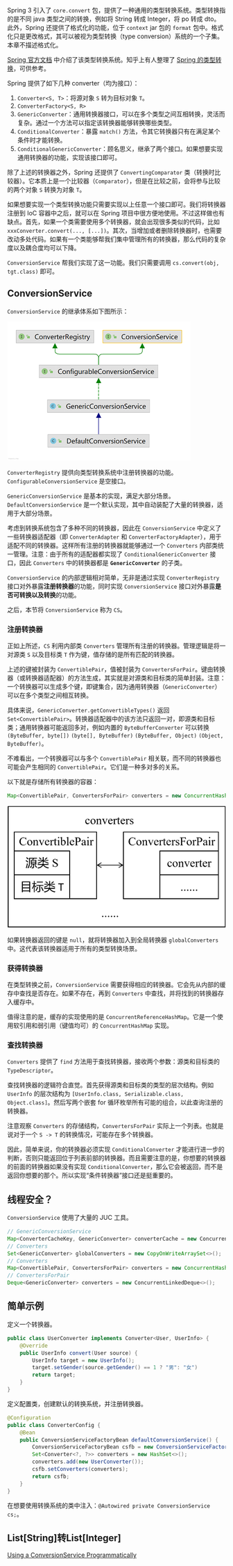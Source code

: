 Spring 3 引入了 `core.convert` 包，提供了一种通用的类型转换系统。类型转换指的是不同 java 类型之间的转换，例如将 String 转成 Integer，将 po 转成 dto。此外，Spring 还提供了格式化的功能，位于 `context` jar 包的 `format` 包中。格式化只是更改格式，其可以被视为类型转换（type conversion）系统的一个子集。本章不描述格式化。

[Spring 官方文档](https://docs.spring.io/spring-framework/docs/current/reference/html/core.html#core-convert) 中介绍了该类型转换系统。知乎上有人整理了 [Spring 的类型转换](https://zhuanlan.zhihu.com/p/213809308)，可供参考。

Spring 提供了如下几种 converter（均为接口）：

1. `Converter<S, T>`：将源对象 `S` 转为目标对象 `T`。
2. `ConverterFactory<S, R>`
3. `GenericConverter`：通用转换器接口，可以在多个类型之间互相转换，灵活而复杂。通过一个方法可以指定该转换器能够转换哪些类型。
4. `ConditionalConverter`：暴露 `match()` 方法，令其它转换器只有在满足某个条件时才能转换。
5. `ConditionalGenericConverter`：顾名思义，继承了两个接口。如果想要实现通用转换器的功能，实现该接口即可。

除了上述的转换器之外，Spring 还提供了 `ConvertingComparator` 类（转换时比较器）。它本质上是一个比较器（`Comparator`），但是在比较之前，会将参与比较的两个对象 `S` 转换为对象 `T`。

如果想要实现一个类型转换功能只需要实现以上任意一个接口即可。我们将转换器注册到 IoC 容器中之后，就可以在 Spring 项目中很方便地使用。不过这样做也有缺点。首先，如果一个类需要使用多个转换器，就会出现很多类似的代码，比如 `xxxConverter.convert(..., [...])`。其次，当增加或者删除转换器时，也需要改动多处代码。如果有一个类能够帮我们集中管理所有的转换器，那么代码的复杂度以及耦合度均可以下降。

`ConversionService` 帮我们实现了这一功能。我们只需要调用 `cs.convert(obj, tgt.class)` 即可。

## ConversionService
`ConversionService` 的继承体系如下图所示：

![ConversionService](img/ConversionService.png)

`ConverterRegistry` 提供向类型转换系统中注册转换器的功能。`ConfigurableConversionService` 是空接口。

`GenericConversionService` 是基本的实现，满足大部分场景。`DefaultConversionService` 是一个默认实现，其中自动装配了大量的转换器，适用于大部分场景。

考虑到转换系统包含了多种不同的转换器，因此在 `ConversionService` 中定义了一些转换器适配器（即 `ConverterAdapter` 和 `ConverterFactoryAdapter`），用于适配不同的转换器。这样所有注册的转换器就能够通过一个 `Converters` 内部类统一管理。注意：由于所有的适配器都实现了 `ConditionalGenericConverter` 接口，因此 `Converters` 中的转换器都是 **`GenericConverter`** 的子类。

`ConversionService` 的内部逻辑相对简单，无非是通过实现 `ConverterRegistry` 接口对外暴露**注册转换器**的功能，同时实现 `ConversionService` 接口对外暴露**是否可转换以及转换**的功能。

之后，本节将 `ConversionService` 称为 `CS`。

### 注册转换器
正如上所述，`CS` 利用内部类 `Converters` 管理所有注册的转换器。管理逻辑是将一对源类 `S` 以及目标类 `T` 作为键，值存储的是所有匹配的转换器。

上述的键被封装为 `ConvertiblePair`，值被封装为 `ConvertersForPair`。键由转换器（或转换器适配器）的方法生成，其实就是对源类和目标类的简单封装。注意：一个转换器可以生成多个键，即键集合，因为通用转换器（`GenericConverter`）可以在多个类型之间相互转换。

具体来说，`GenericConverter.getConvertibleTypes()` 返回 `Set<ConvertiblePair>`。转换器适配器中的该方法只返回一对，即源类和目标类；通用转换器可能返回多对，例如内置的 `ByteBufferConverter` 可以转换 `(ByteBuffer, byte[])` `(byte[], ByteBuffer)` `(ByteBuffer, Object)` `(Object, ByteBuffer)`。

不难看出，一个转换器可以与多个 `ConvertiblePair` 相关联，而不同的转换器也可能会产生相同的 `ConvertiblePair`。它们是一种多对多的关系。

以下就是存储所有转换器的容器：

```java
Map<ConvertiblePair, ConvertersForPair> converters = new ConcurrentHashMap<>(256);
```

![Converters 的存储结构](img/Converters存储结构.png 'Converters 的存储结构 :size=50%')

如果转换器返回的键是 `null`，就将转换器加入到全局转换器 `globalConverters` 中。这代表该转换器适用于所有的类型转换场景。

### 获得转换器
在类型转换之前，`ConversionService` 需要获得相应的转换器。它会先从内部的缓存中查找是否存在。如果不存在，再到 `Converters` 中查找，并将找到的转换器存入缓存中。

值得注意的是，缓存的实现使用的是 `ConcurrentReferenceHashMap`。它是一个使用软引用和弱引用（键值均可）的 `ConcurrentHashMap` 实现。

### 查找转换器
`Converters` 提供了 `find` 方法用于查找转换器，接收两个参数：源类和目标类的 `TypeDescriptor`。

查找转换器的逻辑符合直觉。首先获得源类和目标类的类型的层次结构。例如 `UserInfo` 的层次结构为 `[UserInfo.class, Serializable.class, Object.class]`。然后写两个嵌套 for 循环枚举所有可能的组合，以此查询注册的转换器。

注意观察 `Converters` 的存储结构，`ConvertersForPair` 实际上一个列表。也就是说对于一个 `S -> T` 的转换情况，可能存在多个转换器。

因此，简单来说，你的转换器必须实现 `ConditionalConverter` 才能进行进一步的判断，否则只能返回位于列表前部的转换器。而且需要注意的是，你想要的转换器的前面的转换器如果没有实现 `ConditionalConverter`，那么它会被返回，而不是返回你想要的那个。所以实现“条件转换器”接口还是挺重要的。

## 线程安全？
`ConversionService` 使用了大量的 JUC 工具。

```java
// GenericConversionService
Map<ConverterCacheKey, GenericConverter> converterCache = new ConcurrentReferenceHashMap<>(64);
// Converters
Set<GenericConverter> globalConverters = new CopyOnWriteArraySet<>();
// Converters
Map<ConvertiblePair, ConvertersForPair> converters = new ConcurrentHashMap<>(256);
// ConvertersForPair
Deque<GenericConverter> converters = new ConcurrentLinkedDeque<>();
```

## 简单示例
定义一个转换器。

```java
public class UserConverter implements Converter<User, UserInfo> {
    @Override
    public UserInfo convert(User source) {
        UserInfo target = new UserInfo();
        target.setGender(source.getGender() == 1 ? "男": "女")
        return target;
    }
}
```

定义配置类，创建默认的转换系统，并注册转换器。

```java
@Configuration
public class ConverterConfig {
    @Bean
    public ConversionServiceFactoryBean defaultConversionService() {
        ConversionServiceFactoryBean csfb = new ConversionServiceFactoryBean();
        Set<Converter<?, ?>> converters = new HashSet<>();
        converters.add(new UserConverter());
        csfb.setConverters(converters);
        return csfb;
    }
}
```

在想要使用转换系统的类中注入：`@Autowired private ConversionService cs;`。

## List[String]转List[Integer]
[ Using a ConversionService Programmatically](https://docs.spring.io/spring-framework/docs/current/reference/html/core.html#core-convert-programmatic-usage)





